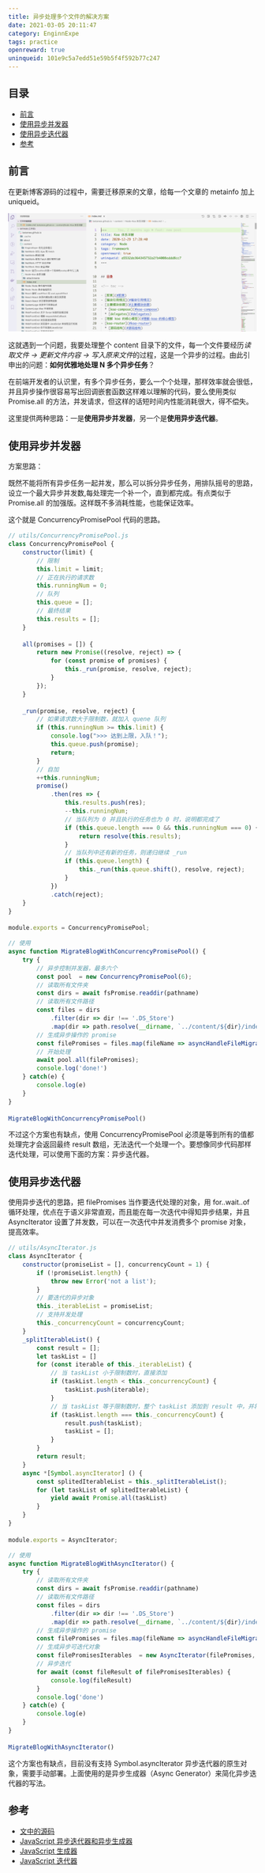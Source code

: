 ```yaml
---
title: 异步处理多个文件的解决方案
date: 2021-03-05 20:11:47
category: EnginnExpe
tags: practice
openreward: true
uninqueid: 101e9c5a7edd51e59b5f4f592b77c247
---
```


## 目录

<!-- toc -->

- [前言](#前言)
- [使用异步并发器](#使用异步并发器)
- [使用异步迭代器](#使用异步迭代器)
- [参考](#参考)

<!-- tocstop -->

## 前言

在更新博客源码的过程中，需要迁移原来的文章，给每一个文章的 metainfo 加上 uniqueid。

![7bfb5e0b.png](attachments/7bfb5e0b.png)

这就遇到一个问题，我要处理整个 content 目录下的文件，每一个文件要经历*读取文件 -> 更新文件内容 -> 写入原来文件*的过程，这是一个异步的过程。由此引申出的问题：**如何优雅地处理 N 多个异步任务**？

在前端开发者的认识里，有多个异步任务，要么一个个处理，那样效率就会很低，并且异步操作很容易写出回调嵌套函数这样难以理解的代码，要么使用类似 Promise.all 的方法，并发请求，但这样的话短时间内性能消耗很大，得不偿失。

这里提供两种思路：一是**使用异步并发器**，另一个是**使用异步迭代器**。

## 使用异步并发器

方案思路：

既然不能将所有异步任务一起并发，那么可以拆分异步任务，用排队摇号的思路，设立一个最大异步并发数,每处理完一个补一个，直到都完成。有点类似于 Promise.all 的加强版。这样既不多消耗性能，也能保证效率。

这个就是 ConcurrencyPromisePool 代码的思路。

```js
// utils/ConcurrencyPromisePool.js
class ConcurrencyPromisePool {
    constructor(limit) {
        // 限制
        this.limit = limit;
        // 正在执行的请求数
        this.runningNum = 0;
        // 队列
        this.queue = [];
        // 最终结果
        this.results = [];
    }

    all(promises = []) {
        return new Promise((resolve, reject) => {
            for (const promise of promises) {
                this._run(promise, resolve, reject);
            }
        });
    }

    _run(promise, resolve, reject) {
        // 如果请求数大于限制数，就加入 quene 队列
        if (this.runningNum >= this.limit) {
            console.log(">>> 达到上限，入队！");
            this.queue.push(promise);
            return;
        }
        // 自加
        ++this.runningNum;
        promise()
            .then(res => {
                this.results.push(res);
                --this.runningNum;
                // 当队列为 0 并且执行的任务也为 0 时，说明都完成了
                if (this.queue.length === 0 && this.runningNum === 0) {
                    return resolve(this.results);
                }
                // 当队列中还有新的任务，则递归继续 _run
                if (this.queue.length) {
                    this._run(this.queue.shift(), resolve, reject);
                }
            })
            .catch(reject);
    }
}

module.exports = ConcurrencyPromisePool;
```

```js
// 使用
async function MigrateBlogWithConcurrencyPromisePool() {
    try {
        // 异步控制并发器，最多六个
        const pool  = new ConcurrencyPromisePool(6);
        // 读取所有文件夹
        const dirs = await fsPromise.readdir(pathname)
        // 读取所有文件路径
        const files = dirs
            .filter(dir => dir !== '.DS_Store')
            .map(dir => path.resolve(__dirname, `../content/${dir}/index.md`));
        // 生成异步操作的 promise
        const filePromises = files.map(fileName => asyncHandleFileMigration(fileName));
        // 开始处理
        await pool.all(filePromises);
        console.log('done!')
    } catch(e) {
        console.log(e)
    }
}

MigrateBlogWithConcurrencyPromisePool()
```

不过这个方案也有缺点，使用 ConcurrencyPromisePool 必须是等到所有的值都处理完才会返回最终 result 数组，无法迭代一个处理一个。要想像同步代码那样迭代处理，可以使用下面的方案：异步迭代器。

## 使用异步迭代器

使用异步迭代的思路，把 filePromises 当作要迭代处理的对象，用 for..wait..of 循环处理，优点在于语义非常直观，而且能在每一次迭代中得知异步结果，并且 AsyncIterator 设置了并发数，可以在一次迭代中并发消费多个 promise 对象，提高效率。

```js
// utils/AsyncIterator.js
class AsyncIterator {
    constructor(promiseList = [], concurrencyCount = 1) {
        if (!promiseList.length) {
            throw new Error('not a list');
        }
        // 要迭代的异步对象
        this._iterableList = promiseList;
        // 支持并发处理
        this._concurrencyCount = concurrencyCount;
    }
    _splitIterableList() {
        const result = [];
        let taskList = []
        for (const iterable of this._iterableList) {
            // 当 taskList 小于限制数时，直接添加
            if (taskList.length < this._concurrencyCount) {
                taskList.push(iterable);
            }
            // 当 taskList 等于限制数时，整个 taskList 添加到 result 中，并将 taskList 置为空
            if (taskList.length === this._concurrencyCount) {
                result.push(taskList);
                taskList = [];
            }
        }
        return result;
    }
    async *[Symbol.asyncIterator] () {
        const splitedIterableList = this._splitIterableList();
        for (let taskList of splitedIterableList) {
            yield await Promise.all(taskList)
        }
    }
}

module.exports = AsyncIterator;
```

```js
// 使用
async function MigrateBlogWithAsyncIterator() {
    try {
        // 读取所有文件夹
        const dirs = await fsPromise.readdir(pathname)
        // 读取所有文件路径
        const files = dirs
            .filter(dir => dir !== '.DS_Store')
            .map(dir => path.resolve(__dirname, `../content/${dir}/index.md`));
        // 生成异步操作的 promise
        const filePromises = files.map(fileName => asyncHandleFileMigration(fileName));
        // 生成异步可迭代对象
        const filePromisesIterables  = new AsyncIterator(filePromises, 2);
        // 异步迭代
        for await (const fileResult of filePromisesIterables) {
            console.log(fileResult)
        }
        console.log('done')
    } catch(e) {
        console.log(e)
    }
}

MigrateBlogWithAsyncIterator()
```

这个方案也有缺点，目前没有支持 Symbol.asyncIterator 异步迭代器的原生对象，需要手动部署。上面使用的是异步生成器（Async Generator）来简化异步迭代器的写法。

## 参考

+ [文中的源码](https://github.com/BetaMee/betamee.github.io/blob/source-code/scripts/migrateblogid.ts)
+ [JavaScript 异步迭代器和异步生成器](https://betamee.github.io/content/webfrontend-fbc322d41e5d59a99f238ab8d164c91a)
+ [JavaScript 生成器](https://betamee.github.io/content/webfrontend-90f567f116cc51adb5ed23e6583edbd6)
+ [JavaScript 迭代器](https://betamee.github.io/content/webfrontend-48c963a56c1a5933b11cddc0a777a3c8)
